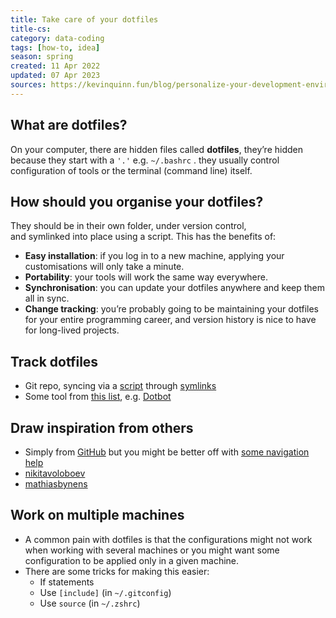 ```yaml
---
title: Take care of your dotfiles
title-cs: 
category: data-coding
tags: [how-to, idea]
season: spring
created: 11 Apr 2022
updated: 07 Apr 2023
sources: https://kevinquinn.fun/blog/personalize-your-development-environment-with-dotfiles/, https://missing.csail.mit.edu/2020/command-line/
---
```


## What are dotfiles?
On your computer, there are hidden files called **dotfiles**, they’re hidden because they start with a `'.'` e.g. `~/.bashrc` . they usually control configuration of tools or the terminal (command line) itself.

## How should you organise your dotfiles?
They should be in their own folder, under version control, and symlinked into place using a script. This has the benefits of:
- **Easy installation**: if you log in to a new machine, applying your customisations will only take a minute.
- **Portability**: your tools will work the same way everywhere.
- **Synchronisation**: you can update your dotfiles anywhere and keep them all in sync.
-  **Change tracking**: you’re probably going to be maintaining your dotfiles for your entire programming career, and version history is nice to have for long-lived projects.

## Track dotfiles
- Git repo, syncing via a [script](https://github.com/I-Dont-Remember/dotfiles/blob/master/link_dotfiles.sh) through [symlinks](https://linuxize.com/post/how-to-create-symbolic-links-in-linux-using-the-ln-command/) 
- Some tool from [this list](https://dotfiles.github.io/), e.g. [Dotbot](https://github.com/anishathalye/dotbot)

## Draw inspiration from others
- Simply from [GitHub](https://github.com/search?o=desc&q=dotfiles&s=stars&type=Repositories) but you might be better off with [some navigation help](https://dotfiles.github.io/)
 - [nikitavoloboev](https://github.com/nikitavoloboev/config)
 - [mathiasbynens](https://github.com/mathiasbynens/dotfiles/blob/main/.macos)

## Work on multiple machines
- A common pain with dotfiles is that the configurations might not work when working with several machines or you might want some configuration to be applied only in a given machine.
- There are some tricks for making this easier:
	- If statements
	- Use `[include]` (in `~/.gitconfig`)
	- Use `source` (in `~/.zshrc`)
